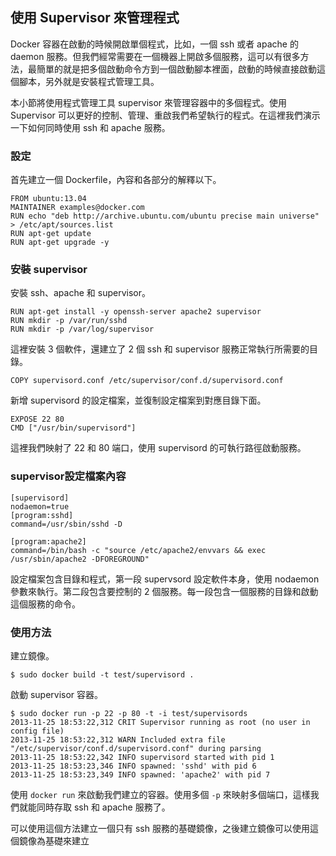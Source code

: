 ## 使用 Supervisor 來管理程式
Docker 容器在啟動的時候開啟單個程式，比如，一個 ssh 或者 apache 的 daemon 服務。但我們經常需要在一個機器上開啟多個服務，這可以有很多方法，最簡單的就是把多個啟動命令方到一個啟動腳本裡面，啟動的時候直接啟動這個腳本，另外就是安裝程式管理工具。

本小節將使用程式管理工具 supervisor 來管理容器中的多個程式。使用 Supervisor 可以更好的控制、管理、重啟我們希望執行的程式。在這裡我們演示一下如何同時使用 ssh 和 apache 服務。

### 設定
首先建立一個 Dockerfile，內容和各部分的解釋以下。
```
FROM ubuntu:13.04
MAINTAINER examples@docker.com
RUN echo "deb http://archive.ubuntu.com/ubuntu precise main universe" > /etc/apt/sources.list
RUN apt-get update
RUN apt-get upgrade -y
```

### 安裝 supervisor
安裝 ssh、apache 和 supervisor。
```
RUN apt-get install -y openssh-server apache2 supervisor
RUN mkdir -p /var/run/sshd
RUN mkdir -p /var/log/supervisor
```

這裡安裝 3 個軟件，還建立了 2 個 ssh 和 supervisor 服務正常執行所需要的目錄。
```
COPY supervisord.conf /etc/supervisor/conf.d/supervisord.conf
```
新增 supervisord 的設定檔案，並復制設定檔案到對應目錄下面。

```
EXPOSE 22 80
CMD ["/usr/bin/supervisord"]
```
這裡我們映射了 22 和 80 端口，使用 supervisord 的可執行路徑啟動服務。


### supervisor設定檔案內容
```
[supervisord]
nodaemon=true
[program:sshd]
command=/usr/sbin/sshd -D

[program:apache2]
command=/bin/bash -c "source /etc/apache2/envvars && exec /usr/sbin/apache2 -DFOREGROUND"
```
設定檔案包含目錄和程式，第一段 supervsord 設定軟件本身，使用 nodaemon 參數來執行。第二段包含要控制的 2 個服務。每一段包含一個服務的目錄和啟動這個服務的命令。

### 使用方法
建立鏡像。
```
$ sudo docker build -t test/supervisord .
```
啟動 supervisor 容器。
```
$ sudo docker run -p 22 -p 80 -t -i test/supervisords
2013-11-25 18:53:22,312 CRIT Supervisor running as root (no user in config file)
2013-11-25 18:53:22,312 WARN Included extra file "/etc/supervisor/conf.d/supervisord.conf" during parsing
2013-11-25 18:53:22,342 INFO supervisord started with pid 1
2013-11-25 18:53:23,346 INFO spawned: 'sshd' with pid 6
2013-11-25 18:53:23,349 INFO spawned: 'apache2' with pid 7
```
使用 `docker run` 來啟動我們建立的容器。使用多個 `-p` 來映射多個端口，這樣我們就能同時存取 ssh 和 apache 服務了。

可以使用這個方法建立一個只有 ssh 服務的基礎鏡像，之後建立鏡像可以使用這個鏡像為基礎來建立
